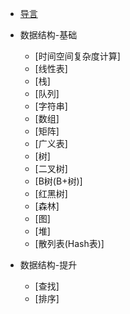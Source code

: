 - [导言](/algorithm/data*structures/back/README.md)

* 数据结构-基础
    * [时间空间复杂度计算]
    * [线性表]
    * [栈]
    * [队列]
    * [字符串]
    * [数组]
    * [矩阵]
    * [广义表]
    * [树]
    * [二叉树]
    * [B树(B+树)]
    * [红黑树]
    * [森林]
    * [图]
    * [堆]
    * [散列表(Hash表)]
    
* 数据结构-提升
    * [查找]
    * [排序]